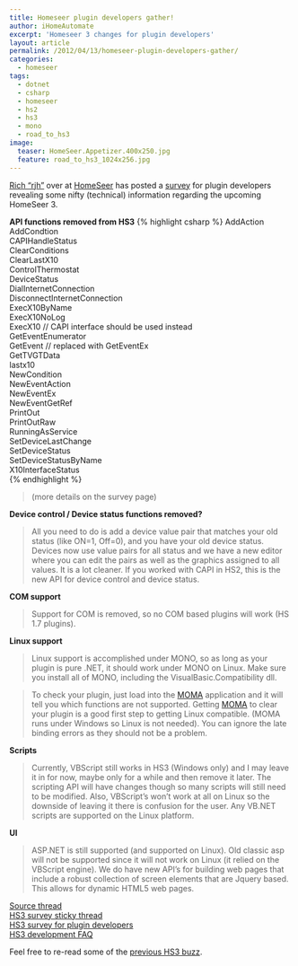 ```yaml
---
title: Homeseer plugin developers gather!
author: iHomeAutomate
excerpt: 'Homeseer 3 changes for plugin developers'
layout: article
permalink: /2012/04/13/homeseer-plugin-developers-gather/
categories:
  - homeseer
tags:
  - dotnet
  - csharp
  - homeseer
  - hs2
  - hs3
  - mono
  - road_to_hs3
image:
  teaser: HomeSeer.Appetizer.400x250.jpg
  feature: road_to_hs3_1024x256.jpg
---
```

[Rich &#8220;rjh&#8221;][1] over at [HomeSeer][2] has posted a [survey][3] for plugin developers revealing some nifty (technical) information regarding the upcoming HomeSeer 3. 

**API functions removed from HS3**
{% highlight csharp %}
AddAction  
AddCondtion  
CAPIHandleStatus  
ClearConditions  
ClearLastX10  
ControlThermostat  
DeviceStatus  
DialInternetConnection  
DisconnectInternetConnection  
ExecX10ByName  
ExecX10NoLog  
ExecX10 // CAPI interface should be used instead  
GetEventEnumerator  
GetEvent // replaced with GetEventEx  
GetTVGTData  
lastx10  
NewCondition  
NewEventAction  
NewEventEx  
NewEventGetRef  
PrintOut  
PrintOutRaw  
RunningAsService  
SetDeviceLastChange  
SetDeviceStatus  
SetDeviceStatusByName  
X10InterfaceStatus  
{% endhighlight %}

> (more details on the survey page)  

**Device control / Device status functions removed?**
  
> All you need to do is add a device value pair that matches your old status (like ON=1, Off=0), and you have your old device status. Devices now use value pairs for all status and we have a new editor where you can edit the pairs as well as the graphics assigned to all values. It is a lot cleaner. If you worked with CAPI in HS2, this is the new API for device control and device status.

**COM support**  

> Support for COM is removed, so no COM based plugins will work (HS 1.7 plugins).

**Linux support**
  
> Linux support is accomplished under MONO, so as long as your plugin is pure .NET, it should work under MONO on Linux. Make sure you install all of MONO, including the VisualBasic.Compatibility dll. 

> To check your plugin, just load into the [MOMA][4] application and it will tell you which functions are not supported. Getting [MOMA][4] to clear your plugin is a good first step to getting Linux compatible. (MOMA runs under Windows so Linux is not needed). You can ignore the late binding errors as they should not be a problem.  

**Scripts**
  
> Currently, VBScript still works in HS3 (Windows only) and I may leave it in for now, maybe only for a while and then remove it later. The scripting API will have changes though so many scripts will still need to be modified. Also, VBScript&#8217;s won&#8217;t work at all on Linux so the downside of leaving it there is confusion for the user. Any VB.NET scripts are supported on the Linux platform.

**UI**
  
> ASP.NET is still supported (and supported on Linux). Old classic asp will not be supported since it will not work on Linux (it relied on the VBScript engine). We do have new API&#8217;s for building web pages that include a robust collection of screen elements that are Jquery based. This allows for dynamic HTML5 web pages.

[Source thread][5]  
[HS3 survey sticky thread][3]  
[HS3 survey for plugin developers][6]  
[HS3 development FAQ][7]

Feel free to re-read some of the [previous HS3 buzz][8].

 [1]: http://board.homeseer.com/member.php?u=37857
 [2]: http://board.homeseer.com/
 [3]: http://board.homeseer.com/showthread.php?t=153642
 [4]: http://www.mono-project.com/MoMA
 [5]: http://board.homeseer.com/showthread.php?t=153633
 [6]: http://kwiksurveys.com/online-survey.php?surveyID=LLMDMN_9e0526df&u=hs3plugins
 [7]: http://board.homeseer.com/showthread.php?t=153646
 [8]: {{site.url}}/2012/03/23/awaiting-more-hs3-goodies/
